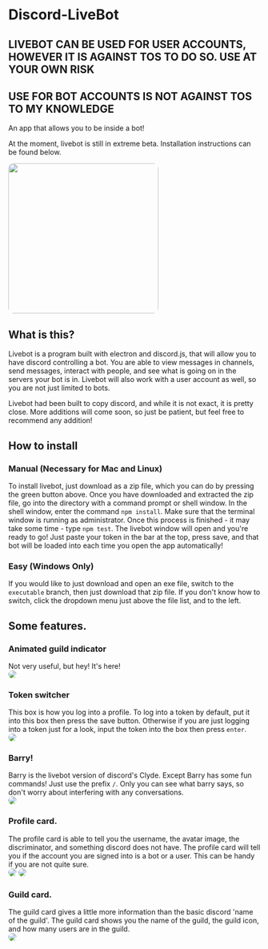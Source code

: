 # Discord-LiveBot
## LIVEBOT CAN BE USED FOR USER ACCOUNTS, HOWEVER IT IS AGAINST TOS TO DO SO. USE AT YOUR OWN RISK
## USE FOR BOT ACCOUNTS IS NOT AGAINST TOS TO MY KNOWLEDGE
An app that allows you to be inside a bot!

At the moment, livebot is still in extreme beta. Installation instructions can be found below.

<img src='https://i.imgur.com/0AmJRKT.png' height='300px' style='border-radius: 10px;'/>

## What is this?
Livebot is a program built with electron and discord.js, that will allow you to have discord controlling a bot. You are able to view messages in channels, send messages, interact with people, and see what is going on in the servers your bot is in. Livebot will also work with a user account as well, so you are not just limited to bots.

Livebot had been built to copy discord, and while it is not exact, it is pretty close. More additions will come soon, so just be patient, but feel free to recommend any addition!

## How to install
### Manual (Necessary for Mac and Linux)
To install livebot, just download as a zip file, which you can do by pressing the green button above. Once you have downloaded and extracted the zip file, go into the directory with a command prompt or shell window. In the shell window, enter the command `npm install`. Make sure that the terminal window is running as administrator. Once this process is finished - it may take some time - type `npm test`. The livebot window will open and you're ready to go! Just paste your token in the bar at the top, press save, and that bot will be loaded into each time you open the app automatically!
### Easy (Windows Only)
If you would like to just download and open an exe file, switch to the `executable` branch, then just download that zip file. If you don't know how to switch, click the dropdown menu just above the file list, and to the left.

## Some features.
### Animated guild indicator
Not very useful, but hey! It's here! <br>
<img src='https://i.imgur.com/o4SWjpX.gif' style='border-radius: 10px;'>
</br>

### Token switcher
This box is how you log into a profile. To log into a token by default, put it into this box then press the save button. Otherwise if you are just logging into a token just for a look, input the token into the box then press `enter`.<br>
<img src='https://i.imgur.com/dbWcX2O.png' style='border-radius: 10px;'>
</br>

### Barry!
Barry is the livebot version of discord's Clyde. Except Barry has some fun commands! Just use the prefix `/`. Only you can see what barry says, so don't worry about interfering with any conversations. <br>
<img src='https://i.imgur.com/PGInuit.png' style='border-radius: 10px;'>

### Profile card.
The profile card is able to tell you the username, the avatar image, the discriminator, and something discord does not have. The profile card will tell you if the account you are signed into is a bot or a user. This can be handy if you are not quite sure. <br>
<img src='https://i.imgur.com/CXWnkQl.png' style='border-radius: 10px;'>
<img src='https://i.imgur.com/EZH16A7.png' style='border-radius: 10px;'>

### Guild card.
The guild card gives a little more information than the basic discord 'name of the guild'. The guild card shows you the name of the guild, the guild icon, and how many users are in the guild. <br>
<img src='https://i.imgur.com/vFAdjEr.png' style='border-radius: 10px;'>

